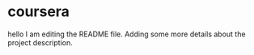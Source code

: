 # coursera
hello
I am editing the README file. Adding some more details about the project description.

